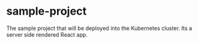 # sample-project
The sample project that will be deployed into the Kubernetes cluster. Its a server side rendered React app. 
